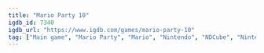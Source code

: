 ```yaml
---
title: "Mario Party 10"
igdb_id: 7340
igdb_url: "https://www.igdb.com/games/mario-party-10"
tag: ["Main game", "Mario Party", "Mario", "Nintendo", "NDCube", "Nintendo SPD", "Card & Board Game", "Single player", "Multiplayer", "Split screen", "Third person", "Action", "Party"]
---
```

